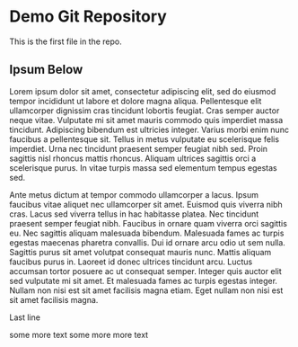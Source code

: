 # Demo Git Repository

This is the first file in the repo.

## Ipsum Below

Lorem ipsum dolor sit amet, consectetur adipiscing elit, sed do eiusmod tempor incididunt ut labore et dolore magna aliqua. Pellentesque elit ullamcorper dignissim cras tincidunt lobortis feugiat. Cras semper auctor neque vitae. Vulputate mi sit amet mauris commodo quis imperdiet massa tincidunt. Adipiscing bibendum est ultricies integer. Varius morbi enim nunc faucibus a pellentesque sit. Tellus in metus vulputate eu scelerisque felis imperdiet. Urna nec tincidunt praesent semper feugiat nibh sed. Proin sagittis nisl rhoncus mattis rhoncus. Aliquam ultrices sagittis orci a scelerisque purus. In vitae turpis massa sed elementum tempus egestas sed.

Ante metus dictum at tempor commodo ullamcorper a lacus. Ipsum faucibus vitae aliquet nec ullamcorper sit amet. Euismod quis viverra nibh cras. Lacus sed viverra tellus in hac habitasse platea. Nec tincidunt praesent semper feugiat nibh. Faucibus in ornare quam viverra orci sagittis eu. Nec sagittis aliquam malesuada bibendum. Malesuada fames ac turpis egestas maecenas pharetra convallis. Dui id ornare arcu odio ut sem nulla. Sagittis purus sit amet volutpat consequat mauris nunc. Mattis aliquam faucibus purus in. Laoreet id donec ultrices tincidunt arcu. Luctus accumsan tortor posuere ac ut consequat semper. Integer quis auctor elit sed vulputate mi sit amet. Et malesuada fames ac turpis egestas integer. Nullam non nisi est sit amet facilisis magna etiam. Eget nullam non nisi est sit amet facilisis magna.

Last line

some more text
some more more text